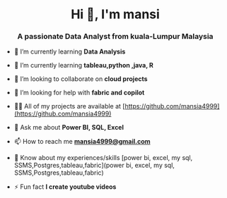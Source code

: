 <h1 align="center">Hi 👋, I'm mansi</h1>
<h3 align="center">A passionate Data Analyst from kuala-Lumpur Malaysia</h3>

- 🔭 I’m currently learning **Data Analysis**

- 🌱 I’m currently learning **tableau,python ,java, R**

- 👯 I’m looking to collaborate on **cloud projects**

- 🤝 I’m looking for help with **fabric and copilot**

- 👨‍💻 All of my projects are available at [https://github.com/mansia4999](https://github.com/mansia4999)

- 💬 Ask me about **Power BI, SQL, Excel**

- 📫 How to reach me **mansia4999@gmail.com**

- 📄 Know about my experiences/skills [power bi, excel, my sql, SSMS,Postgres,tableau,fabric](power bi, excel, my sql, SSMS,Postgres,tableau,fabric)

- ⚡ Fun fact **I create youtube videos**


